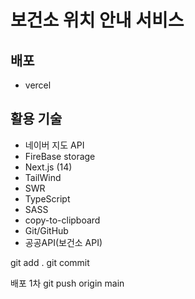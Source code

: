 # 보건소 위치 안내 서비스

## 배포

- vercel

## 활용 기술

- 네이버 지도 API
- FireBase storage
- Next.js (14)
- TailWind
- SWR
- TypeScript
- SASS
- copy-to-clipboard
- Git/GitHub
- 공공API(보건소 API)

git add .
git commit

배포 1차
git push origin main
